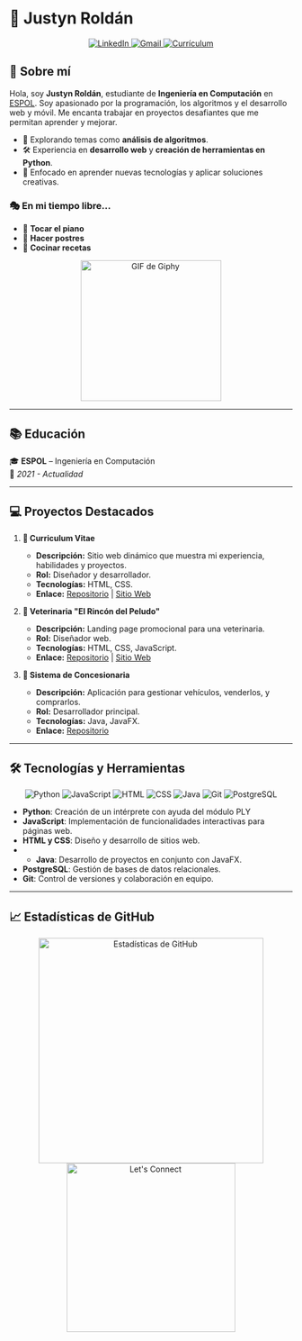 # 🦉 **Justyn Roldán**

<div align="center">
  <a href="https://www.linkedin.com/in/justyn-rold%C3%A1n-mendez-1a460a221/">
    <img src="https://img.shields.io/badge/-LinkedIn-0077B5?style=for-the-badge&logo=linkedin&logoColor=white" alt="LinkedIn">
  </a>
  <a href="mailto:jjroldan@espol.edu.ec">
    <img src="https://img.shields.io/badge/-Gmail-D14836?style=for-the-badge&logo=gmail&logoColor=white" alt="Gmail">
  </a>
  <a href="https://jjroldev.github.io/curriculum/">
    <img src="https://img.shields.io/badge/-Currículum-4E73DF?style=for-the-badge&logo=github&logoColor=white" alt="Currículum">
  </a>
</div>

## 🌟 **Sobre mí**

Hola, soy **Justyn Roldán**, estudiante de **Ingeniería en Computación** en [ESPOL](https://www.espol.edu.ec). Soy apasionado por la programación, los algoritmos y el desarrollo web y móvil. Me encanta trabajar en proyectos desafiantes que me permitan aprender y mejorar.

- 🌱 Explorando temas como **análisis de algoritmos**.  
- 🛠️ Experiencia en **desarrollo web** y **creación de herramientas en Python**.  
- 🎯 Enfocado en aprender nuevas tecnologías y aplicar soluciones creativas.

### 🎭 **En mi tiempo libre...**
- 🎹 **Tocar el piano**  
- 🍰 **Hacer postres**  
- 🍳 **Cocinar recetas**  

<div align="center">
  <img src="https://media.giphy.com/media/VbnUQpnihPSIgIXuZv/giphy.gif" alt="GIF de Giphy" width="250">
</div>

---

## 📚 **Educación**

🎓 **ESPOL** – Ingeniería en Computación  
📅 _2021 - Actualidad_

---

## 💻 **Proyectos Destacados**

1. **📄 Curriculum Vitae**  
   - **Descripción:** Sitio web dinámico que muestra mi experiencia, habilidades y proyectos.  
   - **Rol:** Diseñador y desarrollador.  
   - **Tecnologías:** HTML, CSS.  
   - **Enlace:** [Repositorio](https://github.com/jjroldev/curriculum.git) | [Sitio Web](https://jjroldev.github.io/curriculum/)  

2. **🐶 Veterinaria "El Rincón del Peludo"**  
   - **Descripción:** Landing page promocional para una veterinaria.  
   - **Rol:** Diseñador web.  
   - **Tecnologías:** HTML, CSS, JavaScript.  
   - **Enlace:** [Repositorio](https://github.com/jjroldev/landing.git) | [Sitio Web](https://jjroldev.github.io/landing/)  

3. **🚗 Sistema de Concesionaria**  
   - **Descripción:** Aplicación para gestionar vehículos, venderlos, y comprarlos.  
   - **Rol:** Desarrollador principal.  
   - **Tecnologías:** Java, JavaFX.  
   - **Enlace:** [Repositorio](https://github.com/kevinMaga/Proyecto-Estructura.git)  

---

## 🛠️ **Tecnologías y Herramientas**

<div align="center">
  <img src="https://img.shields.io/badge/-Python-3776AB?style=for-the-badge&logo=python&logoColor=white" alt="Python">
  <img src="https://img.shields.io/badge/-JavaScript-F7DF1E?style=for-the-badge&logo=javascript&logoColor=black" alt="JavaScript">
  <img src="https://img.shields.io/badge/-HTML5-E34F26?style=for-the-badge&logo=html5&logoColor=white" alt="HTML">
  <img src="https://img.shields.io/badge/-CSS3-1572B6?style=for-the-badge&logo=css3&logoColor=white" alt="CSS">
  <img src="https://img.shields.io/badge/-Java-007396?style=for-the-badge&logo=java&logoColor=white" alt="Java">
  <img src="https://img.shields.io/badge/-Git-F05032?style=for-the-badge&logo=git&logoColor=white" alt="Git">
  <img src="https://img.shields.io/badge/-PostgreSQL-336791?style=for-the-badge&logo=postgresql&logoColor=white" alt="PostgreSQL">
</div>

- **Python**: Creación de un intérprete con ayuda del módulo PLY
- **JavaScript**: Implementación de funcionalidades interactivas para páginas web.
- **HTML y CSS**: Diseño y desarrollo de sitios web.  
- - **Java**: Desarrollo de proyectos en conjunto con JavaFX.  
- **PostgreSQL**: Gestión de bases de datos relacionales.  
- **Git**: Control de versiones y colaboración en equipo.

---

## 📈 **Estadísticas de GitHub**

<div align="center">
  <img src="https://github-readme-stats.vercel.app/api?username=jjroldev&show_icons=true&theme=radical" alt="Estadísticas de GitHub" width="400">
  <img src="https://media.giphy.com/media/IsDjNQPc4weWPEwhWm/giphy.gif" alt="Let's Connect" width="300">
</div>
